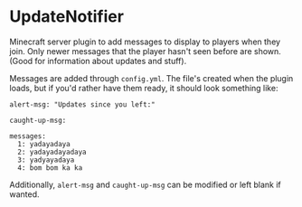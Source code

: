 # UpdateNotifier

Minecraft server plugin to add messages to display to players when they join. Only newer messages that the player hasn't seen before are shown. (Good for information about updates and stuff).

Messages are added through `config.yml`. The file's created when the plugin loads, but if you'd rather have them ready, it should look something like:

```
alert-msg: "Updates since you left:"

caught-up-msg:

messages:
  1: yadayadaya
  2: yadayadayadaya
  3: yadyayadaya
  4: bom bom ka ka
 ```
 
 Additionally, `alert-msg` and `caught-up-msg` can be modified or left blank if wanted.
